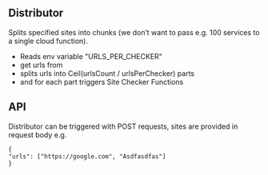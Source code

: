 ## Distributor
Splits specified sites into chunks (we don’t want to pass e.g. 100 services to a single cloud function).
- Reads env variable "URLS_PER_CHECKER"
- get urls from 
- splits urls into Ceil(urlsCount / urlsPerChecker) parts
- and for each part triggers Site Checker Functions

## API
Distributor can be triggered with POST requests, sites are provided in request body e.g.
```
{
"urls": ["https://google.com", "Asdfasdfas"]
}
```